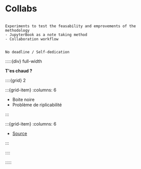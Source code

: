 # Collabs

```{note}

Experiments to test the feasability and emprovements of the methodology 
- JupyterBook as a note taking method
- Collaboration workflow


No deadline / Self-dedication

```


:::::{div} full-width

<p class="emphase2"><strong>T'es chaud ? </strong> </p>


::::{grid} 2

:::{grid-item}
:columns: 6

- Boite noire
- Problème de riplicabilité

:::

:::{grid-item}
:columns: 6


<div id='pancake'></div>
<!-- partial -->
<script src='https://labs.nearpod.com/bodymovin/demo/pancakes/bodymovin.js'></script><script  src="../_static/assets/script/kittons.js"></script>

- [Source](https://codepen.io/airnan/pen/WJBLpJ)

:::

::::

:::::
